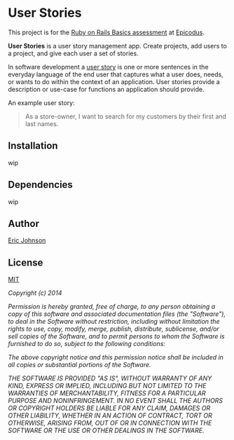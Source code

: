 # User Stories

This project is for the [Ruby on Rails Basics assessment](http://www.learnhowtoprogram.com/lessons/rails-basics-assessment) at [Epicodus](http://www.epicodus.com/).


**User Stories** is a user story management app.  Create projects, add users to a project, and give each user a set of stories.  

In software development a [user story](http://en.wikipedia.org/wiki/User_story) is one or more sentences in the everyday language of the end user that captures what a user does, needs, or wants to do within the context of an application. User stories provide a description or use-case for functions an application should provide.

An example user story: 

>As a store-owner, I want to search for my customers by their first and last names. 


## Installation

wip


## Dependencies

wip


## Author

[Eric Johnson](https://github.com/erjohnson)


## License

[MIT](http://opensource.org/licenses/MIT)

*Copyright (c) 2014*

*Permission is hereby granted, free of charge, to any person obtaining a copy
of this software and associated documentation files (the "Software"), to deal
in the Software without restriction, including without limitation the rights
to use, copy, modify, merge, publish, distribute, sublicense, and/or sell
copies of the Software, and to permit persons to whom the Software is
furnished to do so, subject to the following conditions:*

*The above copyright notice and this permission notice shall be included in
all copies or substantial portions of the Software.*

*THE SOFTWARE IS PROVIDED "AS IS", WITHOUT WARRANTY OF ANY KIND, EXPRESS OR
IMPLIED, INCLUDING BUT NOT LIMITED TO THE WARRANTIES OF MERCHANTABILITY,
FITNESS FOR A PARTICULAR PURPOSE AND NONINFRINGEMENT. IN NO EVENT SHALL THE
AUTHORS OR COPYRIGHT HOLDERS BE LIABLE FOR ANY CLAIM, DAMAGES OR OTHER
LIABILITY, WHETHER IN AN ACTION OF CONTRACT, TORT OR OTHERWISE, ARISING FROM,
OUT OF OR IN CONNECTION WITH THE SOFTWARE OR THE USE OR OTHER DEALINGS IN
THE SOFTWARE.*